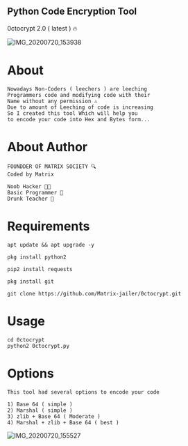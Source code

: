 ## Python Code Encryption Tool
0ctocrypt 2.0 ( latest ) 🔥

![IMG_20200720_153938](https://user-images.githubusercontent.com/66746496/87929530-fc510380-ca9f-11ea-9279-748c9e2f0e79.jpg)


# About
```
Nowadays Non-Coders ( leechers ) are leeching
Programmers code and modifying code with their
Name without any permission ⚠️
Due to amount of Leeching of code is increasing 
So I created this tool Which will help you 
to encode your code into Hex and Bytes form...
```


# About Author
```
FOUNDDER OF MATRIX SOCIETY 🔍
Coded by Matrix
```
```
Noob Hacker 👨‍💻
Basic Programmer 🔡
Drunk Teacher 🍻
```
# Requirements
```
apt update && apt upgrade -y
```
```
pkg install python2
```
```
pip2 install requests
```
```
pkg install git
```
```
git clone https://github.com/Matrix-jailer/0ctocrypt.git
```
# Usage 
```
cd 0ctocrypt
python2 0ctocrypt.py
```
# Options
```
This tool had several options to encode your code

1) Base 64 ( simple )
2) Marshal ( simple )
3) zlib + Base 64 ( Moderate )
4) Marshal + zlib + Base 64 ( best )
```

![IMG_20200720_155527](https://user-images.githubusercontent.com/66746496/87930415-7930ad00-caa1-11ea-8830-16cfd0a8d730.jpg)
